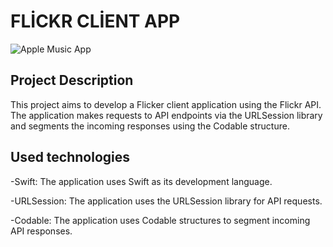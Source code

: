 # FLİCKR CLİENT APP
![Apple Music App](https://github.com/elifbeyzasaglam/Flickr-Client-App/assets/95645515/391fdc87-6dc9-4932-82df-471fa2323b93)

## Project Description
This project aims to develop a Flicker client application using the Flickr API. The application makes requests to API endpoints via the URLSession library and segments the incoming responses using the Codable structure. 
## Used technologies
-Swift: The application uses Swift as its development language.

-URLSession: The application uses the URLSession library for API requests.

-Codable: The application uses Codable structures to segment incoming API responses.
  
